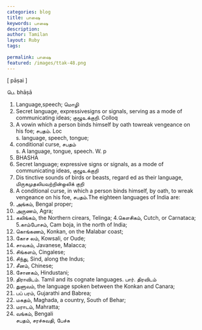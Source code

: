 ```yaml
---
categories: blog
title: பாஷை
keywords: பாஷை
description: 
author: Tamilan
layout: Ruby
tags: 
 
permalink: பாஷை
featured: /images/ttak-48.png
---
```

  
[ pāṣai ]  
  
பெ. bhāṣā  
1. Language,speech; மொழி  
2. Secret language, expressivesigns or signals, serving as a mode of communicating ideas; குழூஉக்குறி. Colloq  
3. A vowin which a person binds himself by oath towreak vengeance on his foe; சபதம். Loc  
s. language, speech, tongue;  
2. conditional curse, சபதம்  
s. A language, tongue, speech. W. p  
619. BHASHA  
2. Secret language; expressive signs or signals, as a mode of communicating ideas, குழூஉக்குறி  
3. Dis tinctive sounds of birds or beasts, regard ed as their language, மிருகமுதலியவற்றின்ஒலிக் குறி  
4. A conditional curse, in which a person binds himself, by oath, to wreak vengeance on his foe, சபதம்.The eighteen languages of India are:  
1. அங்கம், Bengal proper;  
2. அருணம், Agra;  
3. கலிங்கம், the Northern cirears, Telinga; 4.கௌசிகம், Cutch, or Carnataca; 5.காம்போசம், Cam boja, in the north of India;  
6. கொங்கணம், Konkan, on the Malabar coast;  
7. கோச லம், Kowsali, or Oude;  
8. சாவகம், Javanese, Malacca;  
9. சிங்களம், Cingalese;  
1. சிந்து, Sind, along the Indus;  
11. சீனம், Chinese;  
12. சோனகம், Hindustani;  
13. திராவிடம். Tamil and its cognate languages. பார். திரவிடம்  
14. துளுவம், the language spoken between the Konkan and Canara;  
15. பப் பரம், Gujarathi and Babrea;  
16. மகதம், Maghada, a country, South of Behar;  
17. மராடம், Mahratta;  
18. வங்கம், Bengali  
சபதம், சரச்சுவதி, பேச்சு